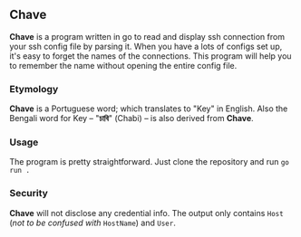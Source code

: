 Chave
---

**Chave** is a program written in go to read and display ssh connection from your ssh config file by parsing it. When you have a lots of configs set up, it's easy to forget the names of the connections. This program will help you to remember the name without opening the entire config file.

### Etymology

**Chave** is a Portuguese word; which translates to "Key" in English. Also the Bengali word for Key – "**চাবি**" (Chabi) – is also derived from **Chave**.

### Usage

The program is pretty straightforward. Just clone the repository and run `go run .`

### Security

**Chave** will not disclose any credential info. The output only contains `Host` (_not to be confused with_ `HostName`) and `User`.
